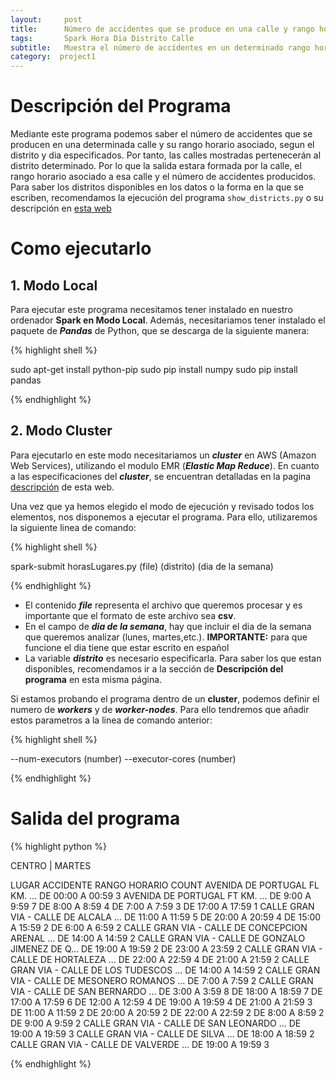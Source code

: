 ```yaml
---
layout:     post
title:      Número de accidentes que se produce en una calle y rango horario (segun el distrito y dia determinados)
tags: 		Spark Hora Dia Distrito Calle
subtitle:  	Muestra el número de accidentes en un determinado rango horario de una calle a partir de un distrito y dia especificados
category:  project1
---
```

<!-- Start Writing Below in Markdown -->

# Descripción del Programa
Mediante este programa podemos saber el número de accidentes que se producen en una determinada calle y su rango horario asociado, segun el distrito y dia especificados. Por tanto, las calles mostradas pertenecerán al distrito determinado.
Por lo que la salida estara formada por la calle, el rango horario asociado a esa calle y el número de accidentes producidos.
Para saber los distritos disponibles en los datos o la forma en la que se escriben, recomendamos la ejecución del programa `show_districts.py` o su descripción en [esta web][2]
# Como ejecutarlo

## 1. Modo Local
Para ejecutar este programa necesitamos tener instalado en nuestro ordenador **Spark en Modo Local**. Además, necesitariamos tener instalado el paquete de ***Pandas*** de Python, que se descarga de la siguiente manera:

{% highlight shell %}

sudo apt-get install python-pip
sudo pip install numpy
sudo pip install pandas

{% endhighlight %}

## 2. Modo Cluster
Para ejecutarlo en este modo necesitariamos un ***cluster*** en AWS (Amazon Web Services), utilizando el modulo EMR (***Elastic Map Reduce***). En cuanto a las especificaciones del ***cluster***, se encuentran detalladas en la pagina [descripción][1] de esta web.



Una vez que ya hemos elegido el modo de ejecución y revisado todos los elementos, nos disponemos a ejecutar el programa. Para ello, utilizaremos la siguiente linea de comando: 

{% highlight shell %}

spark-submit horasLugares.py (file) (distrito) (dia de la semana)

{% endhighlight %}

- El contenido ***file*** representa el archivo que queremos procesar y es importante que el formato de este archivo sea **csv**.
- En el campo de ***dia de la semana***, hay que incluir el dia de la semana que queremos analizar (lunes, martes,etc.). **IMPORTANTE:** para que funcione el dia tiene que estar escrito en español
- La variable ***distrito*** es necesario especificarla. Para saber los que estan disponibles, recomendamos ir a la sección de **Descripción del programa** en esta misma página.


Si estamos probando el programa dentro de un **cluster**, podemos definir el numero de ***workers*** y de ***worker-nodes***. Para ello tendremos que añadir estos parametros a la linea de comando anterior:

{% highlight shell %}

--num-executors (number) --executor-cores (number)

{% endhighlight %}


# Salida del programa

{% highlight python %}

CENTRO | MARTES

LUGAR ACCIDENTE                                    RANGO HORARIO       COUNT 
AVENIDA DE PORTUGAL FL KM.                     ... DE 00:00 A 00:59      3
AVENIDA DE PORTUGAL FT KM.                     ... DE 9:00 A 9:59        7
                                                   DE 8:00 A 8:59        4
                                                   DE 7:00 A 7:59        3
                                                   DE 17:00 A 17:59      1
CALLE  GRAN VIA - CALLE DE ALCALA              ... DE 11:00 A 11:59      5
                                                   DE 20:00 A 20:59      4
                                                   DE 15:00 A 15:59      2
                                                   DE 6:00 A 6:59        2
CALLE  GRAN VIA - CALLE DE CONCEPCION ARENAL   ... DE 14:00 A 14:59      2
CALLE  GRAN VIA - CALLE DE GONZALO JIMENEZ DE Q... DE 19:00 A 19:59      2
                                                   DE 23:00 A 23:59      2
CALLE  GRAN VIA - CALLE DE HORTALEZA           ... DE 22:00 A 22:59      4
                                                   DE 21:00 A 21:59      2
CALLE  GRAN VIA - CALLE DE LOS TUDESCOS        ... DE 14:00 A 14:59      2
CALLE  GRAN VIA - CALLE DE MESONERO ROMANOS    ... DE 7:00 A 7:59        2
CALLE  GRAN VIA - CALLE DE SAN BERNARDO        ... DE 3:00 A 3:59        8
                                                   DE 18:00 A 18:59      7
                                                   DE 17:00 A 17:59      6
                                                   DE 12:00 A 12:59      4
                                                   DE 19:00 A 19:59      4
                                                   DE 21:00 A 21:59      3
                                                   DE 11:00 A 11:59      2
                                                   DE 20:00 A 20:59      2
                                                   DE 22:00 A 22:59      2
                                                   DE 8:00 A 8:59        2
                                                   DE 9:00 A 9:59        2
CALLE  GRAN VIA - CALLE DE SAN LEONARDO        ... DE 19:00 A 19:59      3
CALLE  GRAN VIA - CALLE DE SILVA               ... DE 18:00 A 18:59      2
CALLE  GRAN VIA - CALLE DE VALVERDE            ... DE 19:00 A 19:59      3


{% endhighlight %}

[1]:https://artuyero.github.io/Cloud_BigData_UCM//about/
[2]:https://artuyero.github.io/Cloud_BigData_UCM//project1/2018/11/22/Show-Districts/